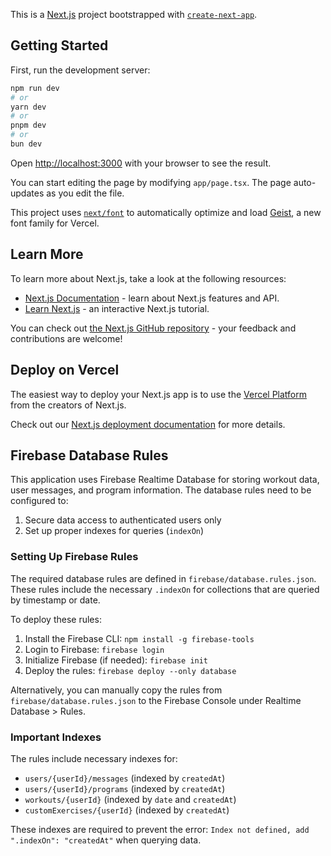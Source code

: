 This is a [Next.js](https://nextjs.org) project bootstrapped with [`create-next-app`](https://nextjs.org/docs/app/api-reference/cli/create-next-app).

## Getting Started

First, run the development server:

```bash
npm run dev
# or
yarn dev
# or
pnpm dev
# or
bun dev
```

Open [http://localhost:3000](http://localhost:3000) with your browser to see the result.

You can start editing the page by modifying `app/page.tsx`. The page auto-updates as you edit the file.

This project uses [`next/font`](https://nextjs.org/docs/app/building-your-application/optimizing/fonts) to automatically optimize and load [Geist](https://vercel.com/font), a new font family for Vercel.

## Learn More

To learn more about Next.js, take a look at the following resources:

- [Next.js Documentation](https://nextjs.org/docs) - learn about Next.js features and API.
- [Learn Next.js](https://nextjs.org/learn) - an interactive Next.js tutorial.

You can check out [the Next.js GitHub repository](https://github.com/vercel/next.js) - your feedback and contributions are welcome!

## Deploy on Vercel

The easiest way to deploy your Next.js app is to use the [Vercel Platform](https://vercel.com/new?utm_medium=default-template&filter=next.js&utm_source=create-next-app&utm_campaign=create-next-app-readme) from the creators of Next.js.

Check out our [Next.js deployment documentation](https://nextjs.org/docs/app/building-your-application/deploying) for more details.

## Firebase Database Rules

This application uses Firebase Realtime Database for storing workout data, user messages, and program information. The database rules need to be configured to:

1. Secure data access to authenticated users only
2. Set up proper indexes for queries (`indexOn`)

### Setting Up Firebase Rules

The required database rules are defined in `firebase/database.rules.json`. These rules include the necessary `.indexOn` for collections that are queried by timestamp or date.

To deploy these rules:

1. Install the Firebase CLI: `npm install -g firebase-tools`
2. Login to Firebase: `firebase login`
3. Initialize Firebase (if needed): `firebase init`
4. Deploy the rules: `firebase deploy --only database`

Alternatively, you can manually copy the rules from `firebase/database.rules.json` to the Firebase Console under Realtime Database > Rules.

### Important Indexes

The rules include necessary indexes for:
- `users/{userId}/messages` (indexed by `createdAt`)
- `users/{userId}/programs` (indexed by `createdAt`)
- `workouts/{userId}` (indexed by `date` and `createdAt`)
- `customExercises/{userId}` (indexed by `createdAt`)

These indexes are required to prevent the error: `Index not defined, add ".indexOn": "createdAt"` when querying data.
